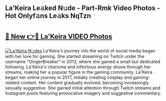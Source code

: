 ## La'Keira Le𝚊ked N𝚞de - Part-Rmk Video Photos - Hot Onlyf𝚊ns Le𝚊ks NqTzn

# <h2><a href="http://ab93518.deff.icu/?id=La%27Keira">🔗 New 👉🔴 La'Keira VIDEO Photos</a></h2>

[![La'Keira N𝚞des](https://i.imgur.com/rIISA9y.gif)](http://ab93518.deff.icu/?id=La%27Keira)
La'Keira's journey into the world of social media began with her love for gaming. She started streaming on Twitch under the username "GingerBreaker" in 2013, where she gained a small but dedicated following. La'Keira's charisma and infectious energy shone through her streams, making her a popular figure in the gaming community. La'Keira began her online journey in 2017, initially creating cosplay and gaming-related content. Her content gradually evolved, becoming increasingly sexually suggestive. She gained initial attention through Twitch streams and Instagram posts featuring provocative imagery and suggestive commentary.
